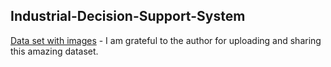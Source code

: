 ## Industrial-Decision-Support-System

[Data set with images](https://www.kaggle.com/datasets/mohamedhanyyy/chest-ctscan-images) - I am grateful to the author for uploading and sharing this amazing dataset.
